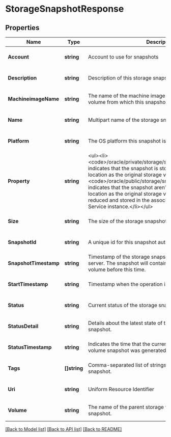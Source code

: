 # StorageSnapshotResponse

## Properties
Name | Type | Description | Notes
------------ | ------------- | ------------- | -------------
**Account** | **string** | Account to use for snapshots | [optional] [default to null]
**Description** | **string** | Description of this storage snapshot. | [optional] [default to null]
**MachineimageName** | **string** | The name of the machine image that&#39;s used in the boot volume from which this snapshot is taken | [optional] [default to null]
**Name** | **string** | Multipart name of the storage snapshot. | [optional] [default to null]
**Platform** | **string** | The OS platform this snapshot is compatible with. | [optional] [default to null]
**Property** | **string** | &lt;ul&gt;&lt;li&gt;&lt;code&gt;/oracle/private/storage/snapshot/collocated&lt;/code&gt; indicates that the snapshot is stored in the same physical location as the original storage volume.&lt;/li&gt;&lt;li&gt;&lt;code&gt;/oracle/public/storage/snapshot/default&lt;/code&gt; indicates that the snapshot aren&#39;t stored in the same location as the original storage volume. Instead, they are reduced and stored in the associated Oracle Storage Cloud Service instance.&lt;/li&gt;&lt;/ul&gt; | [optional] [default to null]
**Size** | **string** | The size of the storage snapshot in bytes. | [optional] [default to null]
**SnapshotId** | **string** | A unique id for this snapshot auto-generated by the server. | [optional] [default to null]
**SnapshotTimestamp** | **string** | Timestamp of the storage snapshot, generated by storage server. The snapshot will contain data written to the original volume before this time. | [optional] [default to null]
**StartTimestamp** | **string** | Timestamp when the operation is started. | [optional] [default to null]
**Status** | **string** | Current status of the storage snapshot. | [optional] [default to null]
**StatusDetail** | **string** | Details about the latest state of the storage volume snapshot. | [optional] [default to null]
**StatusTimestamp** | **string** | Indicates the time that the current view of the storage volume snapshot was generated. | [optional] [default to null]
**Tags** | **[]string** | Comma-separated list of strings that describe the storage snapshot. | [optional] [default to null]
**Uri** | **string** | Uniform Resource Identifier | [optional] [default to null]
**Volume** | **string** | The name of the parent storage volume of this storage snapshot. | [optional] [default to null]

[[Back to Model list]](../README.md#documentation-for-models) [[Back to API list]](../README.md#documentation-for-api-endpoints) [[Back to README]](../README.md)


